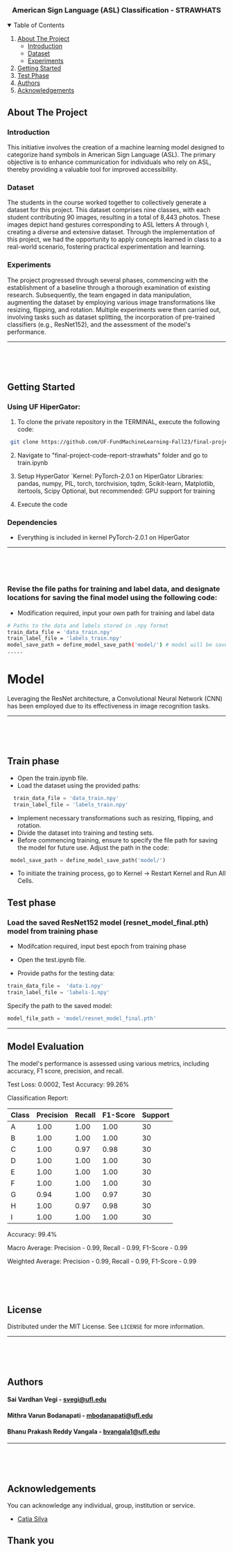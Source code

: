 <!-- PROJECT LOGO -->
<br />
<p align="center">

  <h3 align="center">American Sign Language (ASL) Classification - STRAWHATS</h3>

<!-- TABLE OF CONTENTS -->
<details open="open">
  <summary>Table of Contents</summary>
  <ol>
    <li>
      <a href="#about-the-project">About The Project</a>
      <ul>
        <li><a href="#introduction">Introduction</a></li>
        <li><a href="#dataset">Dataset</a></li>
        <li><a href="#experiments">Experiments</a></li>
      </ul>
    </li>
    <li>
      <a href="#getting-started">Getting Started</a>
      <ul>
      </ul>
    </li>
    <li><a href="#test-phase">Test Phase</a></li>
    <li><a href="#authors">Authors</a></li>
    <li><a href="#acknowledgements">Acknowledgements</a></li>
  </ol>
</details>



<!-- ABOUT THE PROJECT -->
## About The Project

### Introduction
This initiative involves the creation of a machine learning model designed to categorize hand symbols in American Sign Language (ASL). The primary objective is to enhance communication for individuals who rely on ASL, thereby providing a valuable tool for improved accessibility.

### Dataset
The students in the course worked together to collectively generate a dataset for this project. This dataset comprises nine classes, with each student contributing 90 images, resulting in a total of 8,443 photos. These images depict hand gestures corresponding to ASL letters A through I, creating a diverse and extensive dataset. Through the implementation of this project, we had the opportunity to apply concepts learned in class to a real-world scenario, fostering practical experimentation and learning.


### Experiments
The project progressed through several phases, commencing with the establishment of a baseline through a thorough examination of existing research. Subsequently, the team engaged in data manipulation, augmenting the dataset by employing various image transformations like resizing, flipping, and rotation. Multiple experiments were then carried out, involving tasks such as dataset splitting, the incorporation of pre-trained classifiers (e.g., ResNet152), and the assessment of the model's performance.

---

&nbsp;

&nbsp;

<!-- GETTING STARTED -->
## Getting Started


### Using UF HiperGator:

1. To clone the private repository in the TERMINAL, execute the following code:
  ```sh
   git clone https://github.com/UF-FundMachineLearning-Fall23/final-project-code-report-strawhats.git

   ```
2. Navigate to "final-project-code-report-strawhats" folder and go to train.ipynb
    
4. Setup HyperGator
`Kernel: PyTorch-2.0.1 on HiperGator
Libraries: pandas, numpy, PIL, torch, torchvision, tqdm, Scikit-learn, Matplotlib, itertools, Scipy Optional, but recommended: GPU support for training

5. Execute the code
  
  
### Dependencies 
- Everything is included in kernel PyTorch-2.0.1 on HiperGator

---

&nbsp;

&nbsp;

<!-- Required Modifications -->

### Revise the file paths for training and label data, and designate locations for saving the final model using the following code:



- Modification required, input your own path for training and label data

```sh
# Paths to the data and labels stored in .npy format
train_data_file = 'data_train.npy'
train_label_file = 'labels_train.npy'
model_save_path = define_model_save_path('model/') # model will be saved here in the name of resnet_model_final.pth
.....
  ```

# Model
Leveraging the ResNet architecture, a Convolutional Neural Network (CNN) has been employed due to its effectiveness in image recognition tasks.


---

&nbsp;

&nbsp;

## Train phase
- Open the train.ipynb file.
- Load the dataset using the provided paths:
```python
  train_data_file = 'data_train.npy'
  train_label_file = 'labels_train.npy'
 ```
- Implement necessary transformations such as resizing, flipping, and rotation.
- Divide the dataset into training and testing sets.
- Before commencing training, ensure to specify the file path for saving the model for future use. Adjust the path in the code:
```python
 model_save_path = define_model_save_path('model/')
```
- To initiate the training process, go to Kernel -> Restart Kernel and Run All Cells.
## Test phase

### Load the saved ResNet152 model (resnet_model_final.pth) model from training phase

- Modifcation required, input best epoch from training phase

- Open the test.ipynb file.
- Provide paths for the testing data:
```python
train_data_file =  'data-1.npy'
train_label_file = 'labels-1.npy'
```
Specify the path to the saved model:
```python
model_file_path = 'model/resnet_model_final.pth'
```
---

## Model Evaluation

The model's performance is assessed using various metrics, including accuracy, F1 score, precision, and recall.

Test Loss: 0.0002, Test Accuracy: 99.26%

Classification Report:

| Class | Precision | Recall | F1-Score | Support |
|-------|-----------|--------|----------|---------|
| A     | 1.00      | 1.00   | 1.00     | 30      |
| B     | 1.00      | 1.00   | 1.00     | 30      |
| C     | 1.00      | 0.97   | 0.98     | 30      |
| D     | 1.00      | 1.00   | 1.00     | 30      |
| E     | 1.00      | 1.00   | 1.00     | 30      |
| F     | 1.00      | 1.00   | 1.00     | 30      |
| G     | 0.94      | 1.00   | 0.97     | 30      |
| H     | 1.00      | 0.97   | 0.98     | 30      |
| I     | 1.00      | 1.00   | 1.00     | 30      |

Accuracy: 99.4%

Macro Average: Precision - 0.99, Recall - 0.99, F1-Score - 0.99

Weighted Average: Precision - 0.99, Recall - 0.99, F1-Score - 0.99

&nbsp;

&nbsp;

<!-- LICENSE -->
## License

Distributed under the MIT License. See `LICENSE` for more information.

---

&nbsp;

&nbsp;

<!-- Authors -->
## Authors

#### Sai Vardhan Vegi - svegi@ufl.edu
#### Mithra Varun Bodanapati - mbodanapati@ufl.edu
#### Bhanu Prakash Reddy Vangala - bvangala1@ufl.edu

---
&nbsp;

&nbsp;

<!-- ACKNOWLEDGEMENTS -->
## Acknowledgements

You can acknowledge any individual, group, institution or service.
* [Catia Silva](https://faculty.eng.ufl.edu/catia-silva/)

## Thank you


